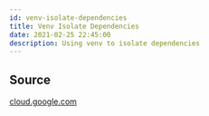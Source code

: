 ```yaml
---
id: venv-isolate-dependencies
title: Venv Isolate Dependencies
date: 2021-02-25 22:45:00
description: Using venv to isolate dependencies
---
```




## Source

<a href='https://cloud.google.com/python/docs/setup#installing_and_using_virtualenv' class='external'>cloud.google.com</a>

